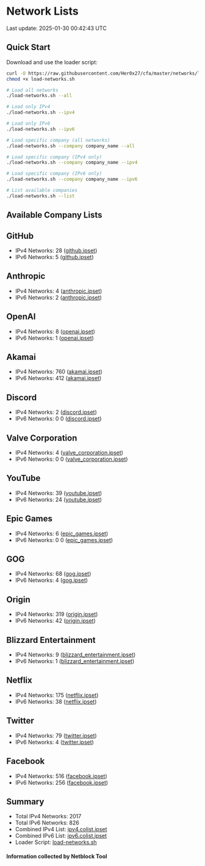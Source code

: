 # Network Lists
Last update: 2025-01-30 00:42:43 UTC

## Quick Start

Download and use the loader script:

```bash
curl -O https://raw.githubusercontent.com/Her0x27/cfa/master/networks/load-networks.sh
chmod +x load-networks.sh

# Load all networks
./load-networks.sh --all

# Load only IPv4
./load-networks.sh --ipv4

# Load only IPv6
./load-networks.sh --ipv6

# Load specific company (all networks)
./load-networks.sh --company company_name --all

# Load specific company (IPv4 only)
./load-networks.sh --company company_name --ipv4

# Load specific company (IPv6 only)
./load-networks.sh --company company_name --ipv6

# List available companies
./load-networks.sh --list
```

## Available Company Lists
## GitHub
- IPv4 Networks: 28 ([github.ipset](networks/ipv4/github.ipset))
- IPv6 Networks: 5 ([github.ipset](networks/ipv6/github.ipset))

## Anthropic
- IPv4 Networks: 4 ([anthropic.ipset](networks/ipv4/anthropic.ipset))
- IPv6 Networks: 2 ([anthropic.ipset](networks/ipv6/anthropic.ipset))

## OpenAI
- IPv4 Networks: 8 ([openai.ipset](networks/ipv4/openai.ipset))
- IPv6 Networks: 1 ([openai.ipset](networks/ipv6/openai.ipset))

## Akamai
- IPv4 Networks: 760 ([akamai.ipset](networks/ipv4/akamai.ipset))
- IPv6 Networks: 412 ([akamai.ipset](networks/ipv6/akamai.ipset))

## Discord
- IPv4 Networks: 2 ([discord.ipset](networks/ipv4/discord.ipset))
- IPv6 Networks: 0
0 ([discord.ipset](networks/ipv6/discord.ipset))

## Valve Corporation
- IPv4 Networks: 4 ([valve_corporation.ipset](networks/ipv4/valve_corporation.ipset))
- IPv6 Networks: 0
0 ([valve_corporation.ipset](networks/ipv6/valve_corporation.ipset))

## YouTube
- IPv4 Networks: 39 ([youtube.ipset](networks/ipv4/youtube.ipset))
- IPv6 Networks: 24 ([youtube.ipset](networks/ipv6/youtube.ipset))

## Epic Games
- IPv4 Networks: 6 ([epic_games.ipset](networks/ipv4/epic_games.ipset))
- IPv6 Networks: 0
0 ([epic_games.ipset](networks/ipv6/epic_games.ipset))

## GOG
- IPv4 Networks: 68 ([gog.ipset](networks/ipv4/gog.ipset))
- IPv6 Networks: 4 ([gog.ipset](networks/ipv6/gog.ipset))

## Origin
- IPv4 Networks: 319 ([origin.ipset](networks/ipv4/origin.ipset))
- IPv6 Networks: 42 ([origin.ipset](networks/ipv6/origin.ipset))

## Blizzard Entertainment
- IPv4 Networks: 9 ([blizzard_entertainment.ipset](networks/ipv4/blizzard_entertainment.ipset))
- IPv6 Networks: 1 ([blizzard_entertainment.ipset](networks/ipv6/blizzard_entertainment.ipset))

## Netflix
- IPv4 Networks: 175 ([netflix.ipset](networks/ipv4/netflix.ipset))
- IPv6 Networks: 38 ([netflix.ipset](networks/ipv6/netflix.ipset))

## Twitter
- IPv4 Networks: 79 ([twitter.ipset](networks/ipv4/twitter.ipset))
- IPv6 Networks: 4 ([twitter.ipset](networks/ipv6/twitter.ipset))

## Facebook
- IPv4 Networks: 516 ([facebook.ipset](networks/ipv4/facebook.ipset))
- IPv6 Networks: 256 ([facebook.ipset](networks/ipv6/facebook.ipset))

## Summary
- Total IPv4 Networks: 2017
- Total IPv6 Networks: 826
- Combined IPv4 List: [ipv4.colist.ipset](networks/combined/ipv4.colist.ipset)
- Combined IPv6 List: [ipv6.colist.ipset](networks/combined/ipv6.colist.ipset)
- Loader Script: [load-networks.sh](networks/load-networks.sh)
#### Information collected by Netblock Tool
